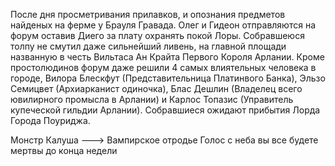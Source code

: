 После дня просметривания прилавков, и опознания предметов найденых на ферме у Брауля Гравада. Олег и Гидеон отправляются на форум оставив Диего за плату охранять покой Лоры. Собравшеюся толпу не смутил даже сильнейший ливень, на главной площади названную в честь Вильтаса Ан Крайта Первого Короля Арлании. Кроме простолюдинов форум даже решили 4 самых влиятельных человека в городе, Вилора Блескфут (Представительница Платинвого Банка), Эльзо Семицвет (Архиарканист одиночка), Блас Дешлин (Владелец всего ювилирного промысла в Арлании) и Карлос Топазис (Управитель купеческой гильдии Арлании). Собравшиеся ожидают прибытия Лорда Города Поуриджа. 

Монстр Калуша ---> Вампирское отродье 
Голос с неба вы все будете мертвы до конца недели 
